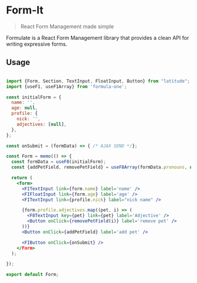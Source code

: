 # Form-It
> React Form Management made simple

Formulate is a React Form Management library that provides a clean API for writing expressive forms.

## Usage

```jsx

import {Form, Section, TextInput, FloatInput, Button} from "latitude";
import {useF1, useF1Array} from 'formula-one';

const initialForm = {
  name: '',
  age: null,
  profile: {
    nick: '',
    adjectives: [null],
  },
};

const onSubmit = (formData) => { /* AJAX SEND */};

const Form = memo(() => {
  const formData = useF8(initialForm);
  const {addPetField, removePetField} = useF8Array(formData.pronouns, null);

  return (
    <form>
      <FITextInput link={form.name} label='name' />
      <FIFloatInput link={form.age} label='age' />
      <FITextInput link={profile.nick} label="nick name" />

      {form.profile.adjectives.map((pet, i) => (
        <F8TextInput key={pet} link={pet} label='Adjective' />
        <Button onClick={removePetField(i)} label='remove pet' />
      ))}
      <Button onClick={addPetField} label='add pet' />

      <FIButton onClick={onSubmit} />
    </Form>
  );

});

export default Form;

```